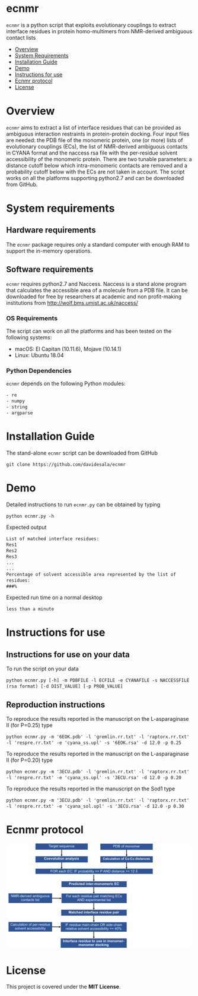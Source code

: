 # ecnmr
`ecnmr` is a python script that exploits evolutionary couplings to extract interface residues in protein homo-multimers from NMR-derived ambiguous contact lists 

- [Overview](#overview)
- [System Requirements](#system-requirements)
- [Installation Guide](#installation-guide)
- [Demo](#Demo)
- [Instructions for use](#Instructions-for-use)
- [Ecnmr protocol](#ecnmr-protocol)
- [License](#license)


# Overview
``ecnmr`` aims to extract a list of interface residues that can be provided as ambiguous interaction restraints in protein-protein docking. Four input files are needed: the PDB file of the monomeric protein, one (or more) lists of evolutionary couplings (ECs), the list of NMR-derived ambiguous contacts in CYANA format and the naccess rsa file with the per-residue solvent accessibility of the monomeric protein. There are two tunable parameters: a distance cutoff below which intra-monomeric contacts are removed and a probability cutoff below with the ECs are not taken in account. The script works on all the platforms supporting python2.7 and can be downloaded from GitHub.

# System requirements 
## Hardware requirements
The `ecnmr` package requires only a standard computer with enough RAM to support the in-memory operations.

## Software requirements
`ecnmr` requires python2.7 and Naccess. Naccess is a stand alone program that calculates the accessible area of a molecule from a PDB file. It can be downloaded for free by researchers at academic and non profit-making institutions from http://wolf.bms.umist.ac.uk/naccess/

### OS Requirements
The script can work on all the platforms and has been tested on the following systems:
+ macOS: El Capitan (10.11.6), Mojave (10.14.1)
+ Linux: Ubuntu 18.04

### Python Dependencies
`ecnmr` depends on the following Python modules: 
```
- re 
- numpy 
- string
- argparse
```

# Installation Guide
The stand-alone `ecnmr` script can be downloaded from GitHub 
```
git clone https://github.com/davidesala/ecnmr 
```

# Demo
Detailed instructions to run `ecnmr.py` can be obtained by typing
```
python ecnmr.py -h
```
Expected output
```
List of matched interface residues:
Res1
Res2
Res3
...
...
Percentage of solvent accessible area represented by the list of residues:
###%
```
Expected run time on a normal desktop
```
less than a minute
```
# Instructions for use
## Instructions for use on your data
To run the script on your data 
```
python ecnmr.py [-h] -m PDBFILE -l ECFILE -e CYANAFILE -s NACCESSFILE (rsa format) [-d DIST_VALUE] [-p PROB_VALUE]
```
## Reproduction instructions
To reproduce the results reported in the manuscript on the L-asparaginase II (for P=0.25) type
```
python ecnmr.py -m '6EOK.pdb' -l 'gremlin.rr.txt' -l 'raptorx.rr.txt' -l 'respre.rr.txt' -e 'cyana_ss.upl' -s '6EOK.rsa' -d 12.0 -p 0.25
```
To reproduce the results reported in the manuscript on the L-asparaginase II (for P=0.20) type
```
python ecnmr.py -m '3ECU.pdb' -l 'gremlin.rr.txt' -l 'raptorx.rr.txt' -l 'respre.rr.txt' -e 'cyana_ss.upl' -s '3ECU.rsa' -d 12.0 -p 0.20
```
To reproduce the results reported in the manuscript on the Sod1 type 
```
python ecnmr.py -m '3ECU.pdb' -l 'gremlin.rr.txt' -l 'raptorx.rr.txt' -l 'respre.rr.txt' -e 'cyana_sol.upl' -s '3ECU.rsa' -d 12.0 -p 0.30
```
# Ecnmr protocol
![Ecnmr protocol](https://github.com/davidesala/ecnmr/blob/master/protocol.png)

# License

This project is covered under the **MIT License**.
